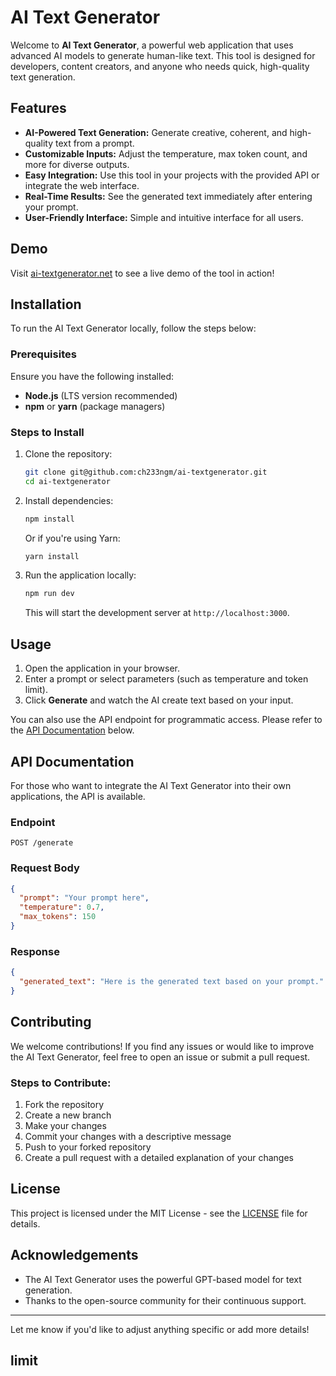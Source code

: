 # AI Text Generator

Welcome to **AI Text Generator**, a powerful web application that uses advanced AI models to generate human-like text. This tool is designed for developers, content creators, and anyone who needs quick, high-quality text generation.

## Features

- **AI-Powered Text Generation:** Generate creative, coherent, and high-quality text from a prompt.
- **Customizable Inputs:** Adjust the temperature, max token count, and more for diverse outputs.
- **Easy Integration:** Use this tool in your projects with the provided API or integrate the web interface.
- **Real-Time Results:** See the generated text immediately after entering your prompt.
- **User-Friendly Interface:** Simple and intuitive interface for all users.

## Demo

Visit [ai-textgenerator.net](https://ai-textgenerator.net/) to see a live demo of the tool in action!

## Installation

To run the AI Text Generator locally, follow the steps below:

### Prerequisites

Ensure you have the following installed:
- **Node.js** (LTS version recommended)
- **npm** or **yarn** (package managers)

### Steps to Install

1. Clone the repository:

   ```bash
   git clone git@github.com:ch233ngm/ai-textgenerator.git
   cd ai-textgenerator
   ```

2. Install dependencies:

   ```bash
   npm install
   ```

   Or if you're using Yarn:

   ```bash
   yarn install
   ```

3. Run the application locally:

   ```bash
   npm run dev
   ```

   This will start the development server at `http://localhost:3000`.

## Usage

1. Open the application in your browser.
2. Enter a prompt or select parameters (such as temperature and token limit).
3. Click **Generate** and watch the AI create text based on your input.

You can also use the API endpoint for programmatic access. Please refer to the [API Documentation](#api-documentation) below.

## API Documentation

For those who want to integrate the AI Text Generator into their own applications, the API is available.

### Endpoint

`POST /generate`

### Request Body

```json
{
  "prompt": "Your prompt here",
  "temperature": 0.7,
  "max_tokens": 150
}
```

### Response

```json
{
  "generated_text": "Here is the generated text based on your prompt."
}
```

## Contributing

We welcome contributions! If you find any issues or would like to improve the AI Text Generator, feel free to open an issue or submit a pull request.

### Steps to Contribute:

1. Fork the repository
2. Create a new branch
3. Make your changes
4. Commit your changes with a descriptive message
5. Push to your forked repository
6. Create a pull request with a detailed explanation of your changes

## License

This project is licensed under the MIT License - see the [LICENSE](LICENSE) file for details.

## Acknowledgements

- The AI Text Generator uses the powerful GPT-based model for text generation.
- Thanks to the open-source community for their continuous support.

---

Let me know if you'd like to adjust anything specific or add more details!

## limit